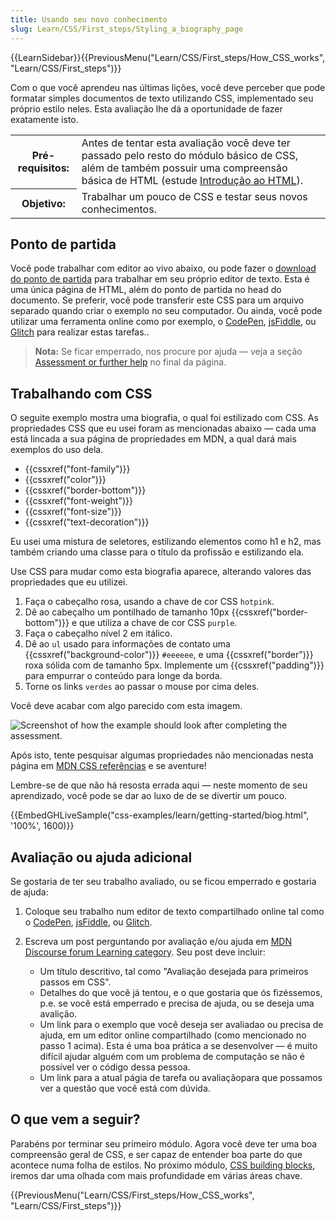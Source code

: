 ```yaml
---
title: Usando seu novo conhecimento
slug: Learn/CSS/First_steps/Styling_a_biography_page
---
```


{{LearnSidebar}}{{PreviousMenu("Learn/CSS/First_steps/How_CSS_works", "Learn/CSS/First_steps")}}

Com o que você aprendeu nas últimas lições, você deve perceber que pode formatar simples documentos de texto utilizando CSS, implementado seu próprio estilo neles. Esta avaliação lhe dá a oportunidade de fazer exatamente isto.

<table class="learn-box standard-table">
  <tbody>
    <tr>
      <th scope="row">Pré-requisitos:</th>
      <td>
        Antes de tentar esta avaliação você deve ter passado pelo resto do
        módulo básico de CSS, além de também possuir uma compreensão básica de
        HTML (estude
        <a href="/pt-BR/docs/Learn/HTML/Introduction_to_HTML"
          >Introdução ao HTML</a
        >).
      </td>
    </tr>
    <tr>
      <th scope="row">Objetivo:</th>
      <td>Trabalhar um pouco de CSS e testar seus novos conhecimentos.</td>
    </tr>
  </tbody>
</table>

## Ponto de partida

Você pode trabalhar com editor ao vivo abaixo, ou pode fazer o [download do ponto de partida](https://github.com/mdn/css-examples/blob/master/learn/getting-started/biog-download.html/) para trabalhar em seu próprio editor de texto. Esta é uma única página de HTML, além do ponto de partida no head do documento. Se preferir, você pode transferir este CSS para um arquivo separado quando criar o exemplo no seu computador. Ou ainda, você pode utilizar uma ferramenta online como por exemplo, o [CodePen](https://codepen.io/), [jsFiddle](https://jsfiddle.net/), ou [Glitch](https://glitch.com/) para realizar estas tarefas..

> **Nota:** Se ficar emperrado, nos procure por ajuda — veja a seção [Assessment or further help](/pt-BR/docs/Learn/CSS/First_steps/Using_your_new_knowledge#Assessment_or_further_help) no final da página.

## Trabalhando com CSS

O seguite exemplo mostra uma biografia, o qual foi estilizado com CSS. As propriedades CSS que eu usei foram as mencionadas abaixo — cada uma está lincada a sua página de propriedades em MDN, a qual dará mais exemplos do uso dela.

- {{cssxref("font-family")}}
- {{cssxref("color")}}
- {{cssxref("border-bottom")}}
- {{cssxref("font-weight")}}
- {{cssxref("font-size")}}
- {{cssxref("text-decoration")}}

Eu usei uma mistura de seletores, estilizando elementos como h1 e h2, mas também criando uma classe para o título da profissão e estilizando ela.

Use CSS para mudar como esta biografia aparece, alterando valores das propriedades que eu utilizei.

1. Faça o cabeçalho rosa, usando a chave de cor CSS `hotpink`.
2. Dê ao cabeçalho um pontilhado de tamanho 10px {{cssxref("border-bottom")}} e que utiliza a chave de cor CSS `purple`.
3. Faça o cabeçalho nível 2 em itálico.
4. Dê ao `ul` usado para informações de contato uma {{cssxref("background-color")}} `#eeeeee`, e uma {{cssxref("border")}} roxa sólida com de tamanho 5px. Implemente um {{cssxref("padding")}} para empurrar o conteúdo para longe da borda.
5. Torne os links `verdes` ao passar o mouse por cima deles.

Você deve acabar com algo parecido com esta imagem.

![Screenshot of how the example should look after completing the assessment.](learn-css-basics-assessment.png)

Após isto, tente pesquisar algumas propriedades não mencionadas nesta página em [MDN CSS referências](/pt-BR/docs/Web/CSS/Reference) e se aventure!

Lembre-se de que não há resosta errada aqui — neste momento de seu aprendizado, você pode se dar ao luxo de de se divertir um pouco.

{{EmbedGHLiveSample("css-examples/learn/getting-started/biog.html", '100%', 1600)}}

## Avaliação ou ajuda adicional

Se gostaria de ter seu trabalho avaliado, ou se ficou emperrado e gostaria de ajuda:

1. Coloque seu trabalho num editor de texto compartilhado online tal como o [CodePen](https://codepen.io/), [jsFiddle](https://jsfiddle.net/), ou [Glitch](https://glitch.com/).
2. Escreva um post perguntando por avaliação e/ou ajuda em [MDN Discourse forum Learning category](https://discourse.mozilla.org/c/mdn/learn). Seu post deve incluir:

   - Um título descritivo, tal como "Avaliação desejada para primeiros passos em CSS".
   - Detalhes do que você já tentou, e o que gostaria que ós fizéssemos, p.e. se você está emperrado e precisa de ajuda, ou se deseja uma avalição.
   - Um link para o exemplo que você deseja ser avaliadao ou precisa de ajuda, em um editor online compartilhado (como mencionado no passo 1 acima). Esta é uma boa prática a se desenvolver — é muito difícil ajudar alguém com um problema de computação se não é possível ver o código dessa pessoa.
   - Um link para a atual págia de tarefa ou avaliaçãopara que possamos ver a questão que você está com dúvida.

## O que vem a seguir?

Parabéns por terminar seu primeiro módulo. Agora você deve ter uma boa compreensão geral de CSS, e ser capaz de entender boa parte do que acontece numa folha de estilos. No próximo módulo, [CSS building blocks](/pt-BR/docs/Learn/CSS/Building_blocks), iremos dar uma olhada com mais profundidade em várias áreas chave.

{{PreviousMenu("Learn/CSS/First_steps/How_CSS_works", "Learn/CSS/First_steps")}}
